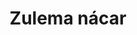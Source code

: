 ---
title: Zulema nácar
date: 
draft: false

# descripcion
description : Aros colgantes pasantes en plata 925 y nácar.

materials: Plata 925

color: 

dimensions: Largo total 4cm. Ancho dije 2.1cm

code: 01-01-0967

type: "Aros"

categories: []

price: $13.790,00

price_eftvo: $11.720,00

# Images
# first image will be shown in the product page
images:
  # - image: "images/path_to_image"
  # La ubicacion de las imagenes es imagenes/Aros/Aros.Colgantes/01-01-0967-zulema-nacar
  - image: "./images/aros/colgantes/01-01-0967-zulema-nacar.jpg"
---